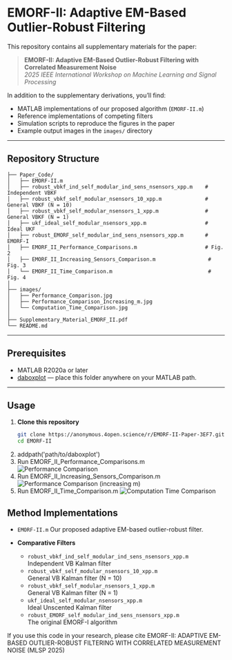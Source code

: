# EMORF-II: Adaptive EM-Based Outlier-Robust Filtering

This repository contains all supplementary materials for the paper:

> **EMORF-II: Adaptive EM-Based Outlier-Robust Filtering with Correlated Measurement Noise**  
> *2025 IEEE International Workshop on Machine Learning and Signal Processing*

In addition to the supplementary derivations, you’ll find:

- MATLAB implementations of our proposed algorithm (`EMORF-II.m`)  
- Reference implementations of competing filters  
- Simulation scripts to reproduce the figures in the paper  
- Example output images in the `images/` directory

---

## Repository Structure

```text
├── Paper_Code/
│   ├── EMORF-II.m
│   ├── robust_vbkf_ind_self_modular_ind_sens_nsensors_xpp.m    # Independent VBKF
│   ├── robust_vbkf_self_modular_nsensors_10_xpp.m              # General VBKF (N = 10)
│   ├── robust_vbkf_self_modular_nsensors_1_xpp.m               # General VBKF (N = 1)
│   ├── ukf_ideal_self_modular_nsensors_xpp.m                   # Ideal UKF
│   ├── robust_EMORF_self_modular_ind_sens_nsensors_xpp.m       # EMORF-I
│   ├── EMORF_II_Performance_Comparisons.m                      # Fig. 2
│   ├── EMORF_II_Increasing_Sensors_Comparison.m                 # Fig. 3
│   └── EMORF_II_Time_Comparison.m                               # Fig. 4
│
├── images/
│   ├── Performance_Comparison.jpg
│   ├── Performance_Comparison_Increasing_m.jpg
│   └── Computation_Time_Comparison.jpg
│
├── Supplementary_Material_EMORF_II.pdf
└── README.md

```





---

## Prerequisites

- MATLAB R2020a or later  
- [daboxplot](https://www.mathworks.com/matlabcentral/fileexchange/74851-daboxplot) — place this folder anywhere on your MATLAB path.

---

## Usage

1. **Clone this repository**  
   ```bash
   git clone https://anonymous.4open.science/r/EMORF-II-Paper-3EF7.git
   cd EMORF-II
2. addpath('path/to/daboxplot')
3. Run EMORF_II_Performance_Comparisons.m
![Performance Comparison](images/Performance_Comparison.jpg)
4. Run EMORF_II_Increasing_Sensors_Comparison.m
![Performance Comparison (increasing $m$)](images/Performance_Comparison_Increasing_m.jpg)
5. Run EMORF_II_Time_Comparison.m
![Computation Time Comparison](images/Computation_Time_Comparison.jpg)


## Method Implementations

- `EMORF-II.m` 
  Our proposed adaptive EM-based outlier-robust filter.

- **Comparative Filters**  
  - `robust_vbkf_ind_self_modular_ind_sens_nsensors_xpp.m`  
    Independent VB Kalman filter  
  - `robust_vbkf_self_modular_nsensors_10_xpp.m`  
    General VB Kalman filter (N = 10)  
  - `robust_vbkf_self_modular_nsensors_1_xpp.m`  
    General VB Kalman filter (N = 1)  
  - `ukf_ideal_self_modular_nsensors_xpp.m`  
    Ideal Unscented Kalman filter  
  - `robust_EMORF_self_modular_ind_sens_nsensors_xpp.m`  
    The original EMORF-I algorithm  



If you use this code in your research, please cite EMORF-II: ADAPTIVE EM-BASED OUTLIER-ROBUST FILTERING WITH CORRELATED
MEASUREMENT NOISE (MLSP 2025)




